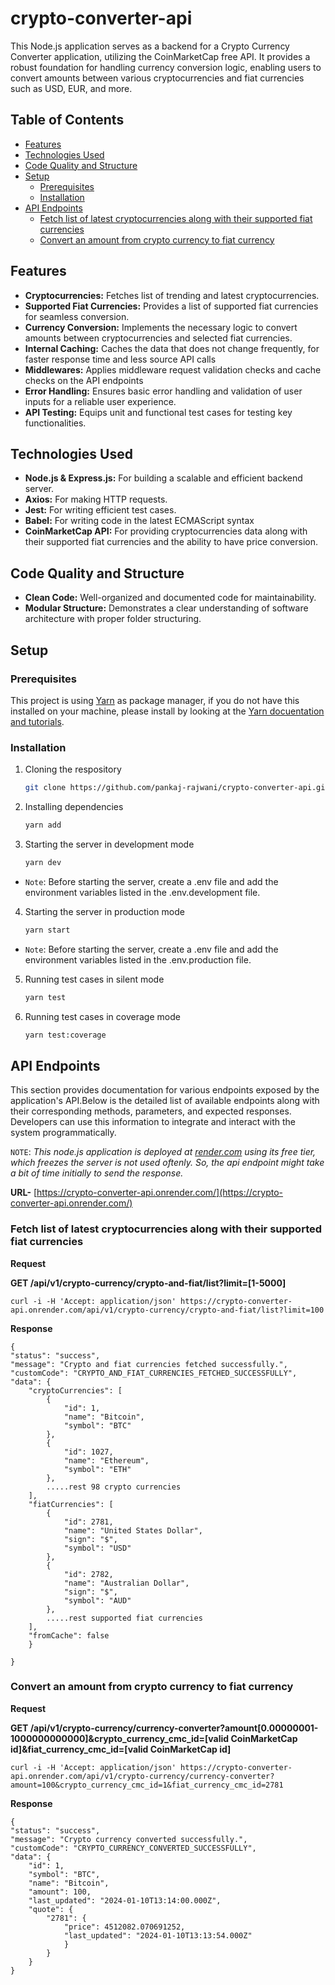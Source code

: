 # crypto-converter-api

This Node.js application serves as a backend for a Crypto Currency Converter application, utilizing the CoinMarketCap free API. It provides a robust foundation for handling currency conversion logic, enabling users to convert amounts between various cryptocurrencies and fiat currencies such as USD, EUR, and more.

## Table of Contents

- [Features](#features)
- [Technologies Used](#technologies-used)
- [Code Quality and Structure](#code-quality-and-structure)
- [Setup](#setup)
  - [Prerequisites](#prerequisites)
  - [Installation](#installation)
- [API Endpoints](#api-endpoints)
  - [Fetch list of latest cryptocurrencies along with their supported fiat currencies](#fetch-list-of-latest-cryptocurrencies-along-with-their-supported-fiat-currencies)
  - [Convert an amount from crypto currency to fiat currency](#convert-an-amount-from-crypto-currency-to-fiat-currency)

## Features

- **Cryptocurrencies:** Fetches list of trending and latest cryptocurrencies.
- **Supported Fiat Currencies:** Provides a list of supported fiat currencies for seamless conversion.
- **Currency Conversion:** Implements the necessary logic to convert amounts between cryptocurrencies and selected fiat currencies.
- **Internal Caching:** Caches the data that does not change frequently, for faster response time and less source API calls
- **Middlewares:** Applies middleware request validation checks and cache checks on the API endpoints
- **Error Handling:** Ensures basic error handling and validation of user inputs for a reliable user experience.
- **API Testing:** Equips unit and functional test cases for testing key functionalities.

## Technologies Used

- **Node.js & Express.js:** For building a scalable and efficient backend server.
- **Axios:** For making HTTP requests.
- **Jest:** For writing efficient test cases.
- **Babel:** For writing code in the latest ECMAScript syntax
- **CoinMarketCap API:** For providing cryptocurrencies data along with their supported fiat currencies and the ability to have price conversion.

## Code Quality and Structure

- **Clean Code:** Well-organized and documented code for maintainability.
- **Modular Structure:** Demonstrates a clear understanding of software architecture with proper folder structuring.

## Setup

### Prerequisites

This project is using [Yarn](https://yarnpkg.com/en/docs/install) as package manager, if you do not have this installed on your machine, please install by looking at the [Yarn docuentation and tutorials](https://classic.yarnpkg.com/en/docs).

### Installation

1. Cloning the respository

   ```bash
   git clone https://github.com/pankaj-rajwani/crypto-converter-api.git
   ```

2. Installing dependencies

   ```bash
   yarn add
   ```

3. Starting the server in development mode

   ```bash
   yarn dev
   ```

- `Note`: Before starting the server, create a .env file and add the environment variables listed in the .env.development file.

4. Starting the server in production mode

   ```bash
   yarn start
   ```

- `Note`: Before starting the server, create a .env file and add the environment variables listed in the .env.production file.

5. Running test cases in silent mode

   ```bash
   yarn test
   ```

6. Running test cases in coverage mode

   ```bash
   yarn test:coverage
   ```

## API Endpoints

This section provides documentation for various endpoints exposed by the application's API.Below is the detailed list of available endpoints along with their corresponding methods, parameters, and expected responses. Developers can use this information to integrate and interact with the system programmatically.

`NOTE`: _This node.js application is deployed at [render.com](https://render.com) using its free tier, which freezes the server is not used oftenly. So, the api endpoint might take a bit of time initially to send the response._

**URL-** [https://crypto-converter-api.onrender.com/](https://crypto-converter-api.onrender.com/) 

### Fetch list of latest cryptocurrencies along with their supported fiat currencies

**Request**

**GET /api/v1/crypto-currency/crypto-and-fiat/list?limit=[1-5000]**

    curl -i -H 'Accept: application/json' https://crypto-converter-api.onrender.com/api/v1/crypto-currency/crypto-and-fiat/list?limit=100

**Response**

    {
    "status": "success",
    "message": "Crypto and fiat currencies fetched successfully.",
    "customCode": "CRYPTO_AND_FIAT_CURRENCIES_FETCHED_SUCCESSFULLY",
    "data": {
        "cryptoCurrencies": [
            {
                "id": 1,
                "name": "Bitcoin",
                "symbol": "BTC"
            },
            {
                "id": 1027,
                "name": "Ethereum",
                "symbol": "ETH"
            },
            .....rest 98 crypto currencies
        ],
        "fiatCurrencies": [
            {
                "id": 2781,
                "name": "United States Dollar",
                "sign": "$",
                "symbol": "USD"
            },
            {
                "id": 2782,
                "name": "Australian Dollar",
                "sign": "$",
                "symbol": "AUD"
            },
            .....rest supported fiat currencies
        ],
        "fromCache": false
        }

    }

### Convert an amount from crypto currency to fiat currency

**Request**

**GET /api/v1/crypto-currency/currency-converter?amount[0.00000001-1000000000000]&crypto_currency_cmc_id=[valid CoinMarketCap id]&fiat_currency_cmc_id=[valid CoinMarketCap id]**

    curl -i -H 'Accept: application/json' https://crypto-converter-api.onrender.com/api/v1/crypto-currency/currency-converter?amount=100&crypto_currency_cmc_id=1&fiat_currency_cmc_id=2781

**Response**

    {
    "status": "success",
    "message": "Crypto currency converted successfully.",
    "customCode": "CRYPTO_CURRENCY_CONVERTED_SUCCESSFULLY",
    "data": {
        "id": 1,
        "symbol": "BTC",
        "name": "Bitcoin",
        "amount": 100,
        "last_updated": "2024-01-10T13:14:00.000Z",
        "quote": {
            "2781": {
                "price": 4512082.070691252,
                "last_updated": "2024-01-10T13:13:54.000Z"
                }
            }
        }
    }
